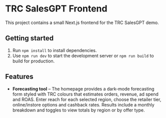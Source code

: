 # TRC SalesGPT Frontend
This project contains a small Next.js frontend for the TRC SalesGPT demo.

## Getting started

1. Run `npm install` to install dependencies.
2. Use `npm run dev` to start the development server or `npm run build` to build for production.

## Features

- **Forecasting tool** – The homepage provides a dark-mode forecasting form styled with TRC colours that estimates orders, revenue, ad spend and ROAS. Enter reach for each selected region, choose the retailer tier, online/instore options and cashback rates. Results include a monthly breakdown and toggles to view totals by region or by offer type.
